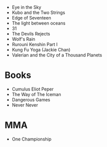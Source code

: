 
* Eye in the Sky
* Kubo and the Two Strings
* Edge of Seventeen
* The light between oceans
* 31
* The Devils Rejects
* Wolf's Rain
* Rurouni Kenshin Part I
* Kung Fu Yoga (Jackie Chan)
* Valerian and the City of a Thousand Planets


# Books
* Cumulus Eliot Peper
* The Way of The Iceman
* Dangerous Games
* Never Never


# MMA
* One Championship

